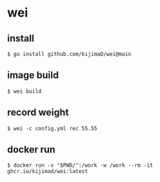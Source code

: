 # wei

## install

```
$ go install github.com/kijimaD/wei@main
```

## image build

```
$ wei build
```

## record weight

```
$ wei -c config.yml rec 55.55
```

## docker run

```
$ docker run -v "$PWD/":/work -w /work --rm -it ghcr.io/kijimad/wei:latest
```
